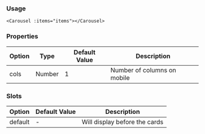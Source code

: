 ### Usage

```
<Carousel :items="items"></Carousel>
```

### Properties

| Option | Type | Default Value | Description |
| ------ | ---- | ------------- | ----------- |
| cols  | Number | 1 | Number of columns on mobile |

### Slots

| Option | Default Value | Description |
| ------ | ------------- | ----------- |
| default | - | Will display before the cards |